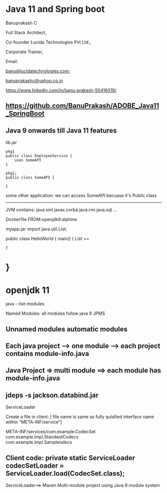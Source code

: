 # Java 11 and Spring boot


Banuprakash C

Full Stack Architect,

Co-founder Lucida Technologies Pvt Ltd.,

Corporate Trainer,

Email: 

banu@lucidatechnologies.com; 

banuprakashc@yahoo.co.in

https://www.linkedin.com/in/banu-prakash-50416019/

https://github.com/BanuPrakash/ADOBE_Java11_SpringBoot
-----------------------------------------------------------

Java 9 onwards till Java 11 features
-------------------------------------

lib.jar
	
	pkg1
	public class EmployeeService {
		uses SomeAPI
	}

	pkg2;
	public class SomeAPI {

	}


some other application:
	we can access SomeAPI becuase it's Public class

----------------
JVM contains:
java.xml
javax.corba
java.rmi
java.sql
...

Dockerfile
FROM:openjdk8:alphine

myapp.jar
import java.util.List;

public class HelloWorld {
	main() {
		List<String> ==

	}
}
==================================================================
openjdk 11
==================================================================
java --list-modules

Named Modules:
	all modules follow java 9 JPMS

Unnamed modules
automatic modules
--------------------------------

Each java project --> one module --> each project contains module-info.java
---------------------------------------------------------------------------

Java Project => multi module ==> each module has module-info.java
--------------------------------------------------------------------

jdeps  -s jackson.databind.jar
---------------------------------------------------------------------

ServiceLoader

Create a file in client: [ file name is same as fully qulafied interface name within "META-iNF/service"]

META-INF/services/com.example.CodecSet
com.example.impl.StandardCodecs    
com.example.impl.Sampleodecs  

Client code:
 private static ServiceLoader<CodecSet> codecSetLoader
     = ServiceLoader.load(CodecSet.class);
---------------------------------------------------------------------------

ServiceLoader==> Maven Multi-module project using Java 9 module system
